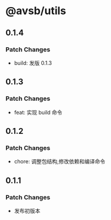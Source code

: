 # @avsb/utils

## 0.1.4

### Patch Changes

- build: 发版 0.1.3

## 0.1.3

### Patch Changes

- feat: 实现 build 命令

## 0.1.2

### Patch Changes

- chore: 调整包结构,修改依赖和编译命令

## 0.1.1

### Patch Changes

- 发布初版本

